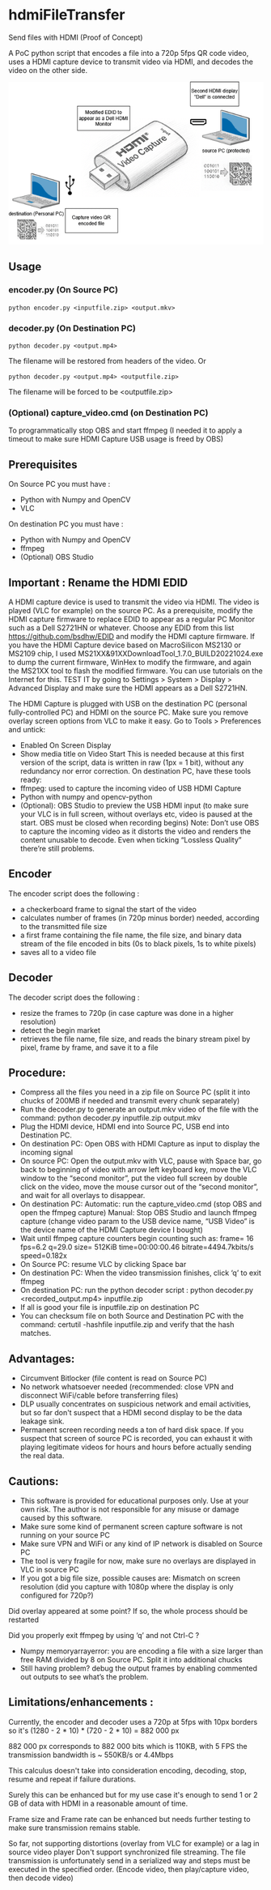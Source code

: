 # hdmiFileTransfer
Send files with HDMI (Proof of Concept)

A PoC python script that encodes a file into a 720p 5fps QR code video, uses a HDMI capture device to transmit video via HDMI, and decodes the video on the other side.

![Sketch](https://raw.githubusercontent.com/yesyesno8/hdmiFileTransfer/refs/heads/main/sketch.png)

## Usage
### encoder.py (On Source PC)
```
python encoder.py <inputfile.zip> <output.mkv>
```
### decoder.py (On Destination PC)
```
python decoder.py <output.mp4>
```
The filename will be restored from headers of the video. Or
```
python decoder.py <output.mp4> <outputfile.zip>
```
The filename will be forced to be <outputfile.zip>

### (Optional) capture_video.cmd (on Destination PC)
To programmatically stop OBS and start ffmpeg (I needed it to apply a timeout to make sure HDMI Capture USB usage is freed by OBS)

## Prerequisites
On Source PC you must have :
- Python with Numpy and OpenCV
- VLC

On destination PC you must have :
- Python with Numpy and OpenCV
- ffmpeg
- (Optional) OBS Studio

## Important : Rename the HDMI EDID
A HDMI capture device is used to transmit the video via HDMI.
The video is played (VLC for example) on the source PC.
As a prerequisite, modify the HDMI capture firmware to replace EDID to appear as a regular PC Monitor such as a Dell S2721HN or whatever.
Choose any EDID from this list https://github.com/bsdhw/EDID and modify the HDMI capture firmware.
If you have the HDMI Capture device based on MacroSilicon MS2130 or MS2109 chip, I used MS21XX&91XXDownloadTool_1.7.0_BUILD20221024.exe to dump the current firmware, WinHex to modify the firmware, and again the MS21XX tool to flash the modified firmware.
You can use tutorials on the Internet for this.
TEST IT by going to Settings > System > Display > Advanced Display and make sure the HDMI appears as a Dell S2721HN.

The HDMI Capture is plugged with USB on the destination PC (personal fully-controlled PC) and HDMI on the source PC.
Make sure you remove overlay screen options from VLC to make it easy.
Go to Tools > Preferences and untick:
-	Enabled On Screen Display
-	Show media title on Video Start
This is needed because at this first version of the script, data is written in raw (1px = 1 bit), without any redundancy nor error correction.
On destination PC, have these tools ready:
-	ffmpeg: used to capture the incoming video of USB HDMI Capture
-	Python with numpy and opencv-python
-	(Optional): OBS Studio to preview the USB HDMI input (to make sure your VLC is in full screen, without overlays etc, video is paused at the start. OBS must be closed when recording begins)
Note: Don’t use OBS to capture the incoming video as it distorts the video and renders the content unusable to decode. Even when ticking “Lossless Quality” there’re still problems.

## Encoder
The encoder script does the following :
- a checkerboard frame to signal the start of the video
- calculates number of frames (in 720p minus border) needed, according to the transmitted file size
- a first frame containing the file name, the file size, and binary data stream of the file encoded in bits (0s to black pixels, 1s to white pixels)
- saves all to a video file

## Decoder
The decoder script does the following :
- resize the frames to 720p (in case capture was done in a higher resolution)
- detect the begin market
- retrieves the file name, file size, and reads the binary stream pixel by pixel, frame by frame, and save it to a file


## Procedure:
-	Compress all the files you need in a zip file on Source PC (split it into chucks of 200MB if needed and transmit every chunk separately)
-	Run the decoder.py to generate an output.mkv video of the file with the command:
python decoder.py inputfile.zip output.mkv
-	Plug the HDMI device, HDMI end into Source PC, USB end into Destination PC.
-	On destination PC: Open OBS with HDMI Capture as input to display the incoming signal
-	On source PC: Open the output.mkv with VLC, pause with Space bar, go back to beginning of video with arrow left keyboard key, move the VLC window to the “second monitor”, put the video full screen by double click on the video, move the mouse cursor out of the “second monitor”, and wait for all overlays to disappear.
-	On destination PC: 
Automatic: run the capture_video.cmd (stop OBS and open the ffmpeg capture)
Manual: Stop OBS Studio and launch ffmpeg capture (change video param to the USB device name, “USB Video” is the device name of the HDMI Capture device I bought)
-	Wait until ffmpeg capture counters begin counting such as:
frame=	16	fps=6.2	q=29.0	size=	512KiB	time=00:00:00.46	bitrate=4494.7kbits/s	speed=0.182x
-	On Source PC: resume VLC by clicking Space bar
-	On destination PC: When the video transmission finishes, click ‘q’ to exit ffmpeg
-	On destination PC: run the python decoder script :
python decoder.py <recorded_output.mp4> inputfile.zip
-	If all is good your file is inputfile.zip on destination PC
-	You can checksum file on both Source and Destination PC with the command:
certutil -hashfile inputfile.zip
and verify that the hash matches.

## Advantages:
-	Circumvent Bitlocker (file content is read on Source PC)
-	No network whatsoever needed (recommended: close VPN and disconnect WiFi/cable before transferring files)
-	DLP usually concentrates on suspicious network and email activities, but so far don't suspect that a HDMI second display to be the data leakage sink.
-	Permanent screen recording needs a ton of hard disk space. If you suspect that screen of source PC is recorded, you can exhaust it with playing legitimate videos for hours and hours before actually sending the real data.

## Cautions:
- This software is provided for educational purposes only. Use at your own risk. The author is not responsible for any misuse or damage caused by this software.
-	Make sure some kind of permanent screen capture software is not running on your source PC
-	Make sure VPN and WiFi or any kind of IP network is disabled on Source PC
-	The tool is very fragile for now, make sure no overlays are displayed in VLC in source PC
-	If you got a big file size, possible causes are:
Mismatch on screen resolution (did you capture with 1080p where the display is only configured for 720p?)

Did overlay appeared at some point? If so, the whole process should be restarted

Did you properly exit ffmpeg by using ‘q’ and not Ctrl-C ?

-	Numpy memoryarrayerror: you are encoding a file with a size larger than free RAM divided by 8 on Source PC. Split it into additional chucks
-	Still having problem? debug the output frames by enabling commented out outputs to see what’s the problem.

## Limitations/enhancements :
Currently, the encoder and decoder uses a 720p at 5fps with 10px borders so it's (1280 - 2 * 10) * (720 - 2 * 10) = 882 000 px

882 000 px corresponds to 882 000 bits which is 110KB, with 5 FPS the transmission bandwidth is ~ 550KB/s or 4.4Mbps

This calculus doesn't take into consideration encoding, decoding, stop, resume and repeat if failure durations.

Surely this can be enhanced but for my use case it's enough to send 1 or 2 GB of data with HDMI in a reasonable amount of time.

Frame size and Frame rate can be enhanced but needs further testing to make sure transmission remains stable.

So far, not supporting distortions (overlay from VLC for example) or a lag in source video player
Don't support synchronized file streaming. The file transmission is unfortunately send in a serialized way and steps must be executed in the specified order. (Encode video, then play/capture video, then decode video)
